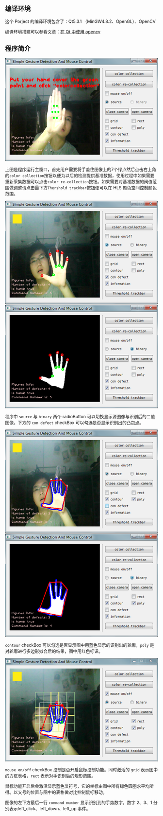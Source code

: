 ## 编译环境

这个 Porject 的编译环境包含了：Qt5.3.1 （MinGW4.8.2、OpenGL）、OpenCV

编译环境搭建可以参看文章：[在 Qt 中使用 opencv](http://qiqi8226.com/tech/2014/08/18/qt-and-opencv.html)

## 程序简介

![](/i/1.png)

上图是程序运行主窗口，首先用户需要将手盖住图像上的7个绿点然后点击右上角的`color collection`按钮以便为以后的检测提供基准数据，使用过程中如果需要重新采集数据可以点击`color re-collection`按钮。如果需要对基准数据的阀值范围做调整请点击最下方`Thershold trackbar`按钮便可以在 HLS 颜色空间控制颜色范围。

![](/i/2.png)
![](/i/3.png)

程序中 `source` 与 `binary` 两个 radioButton 可以切换显示源图像与识别后的二值图像。下方的 `con defect` checkBox 可以勾选是否显示识别出的凸包点。

![](/i/4.png)
![](/i/5.png)

`contour` checkBox 可以勾选是否显示图中用蓝色显示的识别出的轮廓，`poly` 是对轮廓进行多边形拟合后的结果，图中用红色标识。

![](/i/6.png)

`mouse on/off` checkBox 控制是否开启鼠标控制功能。同时激活的 `grid` 表示图中的方框表格，`rect` 表示对手识别后的矩形范围。

鼠标功能开启后会激活显示蓝色叉符号，它的坐标由图中所有绿色圆圈求平均所得。以叉号的位置与图中的表格做对比控制鼠标移动。

图像的左下方最后一行 `command number` 显示识别到的手势数字，数字 2、3、1 分别表示left_click、left_down、left_up 事件。
